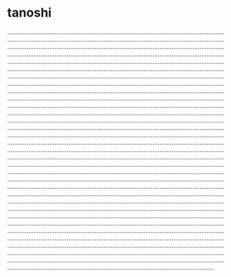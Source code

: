 # tanoshi
......................................................................................................................................................................................................................................................................................................................................................................................................................................................................................................................................................................................................................................................................................................................................................................................................................................................................................................................................................................................................................................................................................................................................................................................................................................................................................................................................................................................................................................................................................................................................................................................................................................................................................................................................................................................................................................................................................................................................................................................................................................................................................................................................................................................................................................................................................................................................................................................................................................................................................................................................................................................................................................................................................................................................................................................................................................................................................................................................................................................................................................................................................................................................................................................................................................................................................................................................................................................................................................................................................................................................................................................................................................................................................................................................................................................................................................................................................................................................................................................................................................................................................................................................................................................................................................................